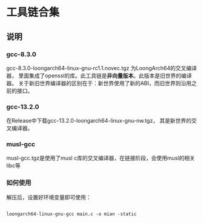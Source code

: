 # 工具链合集


## 说明


### gcc-8.3.0
gcc-8.3.0-loongarch64-linux-gnu-rc1.1.novec.tgz 为LoongArch64的交叉编译器，
里面集成了openssl的库。此工具链是**非向量版本**。此版本是旧世界的编译器。
关于新旧世界编译器的区别在于：新世界使用了新的ABI，而旧世界则沿用之前的接口。


### gcc-13.2.0
在Release中下载gcc-13.2.0-loongarch64-linux-gnu-nw.tgz， 其是新世界的交叉编译器。


### musl-gcc
musl-gcc.tgz是使用了musl c库的交叉编译器，在链接阶段，会使用musl的相关libc等


### 如何使用
解压后，设置好环境变量即可使用：


```shell

loongarch64-linux-gnu-gcc main.c -o mian -static

```







